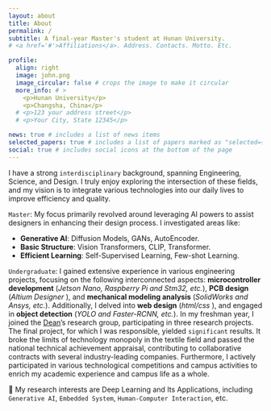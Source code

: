 ```yaml
---
layout: about
title: About
permalink: /
subtitle: A final-year Master's student at Hunan University.
# <a href='#'>Affiliations</a>. Address. Contacts. Motto. Etc.

profile:
  align: right
  image: john.png
  image_circular: false # crops the image to make it circular
  more_info: # >
    <p>Hunan University</p>
    <p>Changsha, China</p>
  # <p>123 your address street</p>
  # <p>Your City, State 12345</p>

news: true # includes a list of news items
selected_papers: true # includes a list of papers marked as "selected={true}"
social: true # includes social icons at the bottom of the page
---
```



I have a strong `interdisciplinary` background, spanning Engineering, Science, and Design. I truly enjoy exploring the intersection of these fields, and my vision is to integrate various technologies into our daily lives to improve efficiency and quality.

`Master`: My focus primarily revolved around leveraging AI powers to assist designers in enhancing their design process. I investigated areas like:
- <b>Generative AI</b>: Diffusion Models, GANs, AutoEncoder.
- <b>Basic Structure</b>: Vision Transformers, CLIP, Transformer.
- <b>Efficient Learning</b>: Self-Supervised Learning, Few-shot Learning.

`Undergraduate`: I gained extensive experience in various engineering projects, focusing on the following interconnected aspects: <b>microcontroller development</b> (*Jetson Nano, Raspberry Pi and Stm32, etc.*), <b>PCB design</b> (*Altium Designer* ), and <b>mechanical modeling analysis</b> (*SolidWorks and Ansys, etc.*). Additionally, I delved into <b>web design</b> (*html/css* ), and engaged in <b>object detection</b> (*YOLO and Faster-RCNN, etc.*). In my freshman year, I joined the [<u>Dean</u>](https://iai.dhu.edu.cn/2021/0525/c20255a281050/page.htm)’s research group, participating in three research projects. The final project, for which I was responsible, yielded `significant` results. It broke the limits of technology monopoly in the textile field and passed the national technical achievement appraisal, contributing to collaborative contracts with several industry-leading companies. Furthermore, I actively participated in various technological competitions and campus activities to enrich my academic experience and campus life as a whole.

🔭 My research interests are Deep Learning and Its Applications, including `Generative AI`, `Embedded System`, `Human-Computer Interaction`, etc.
